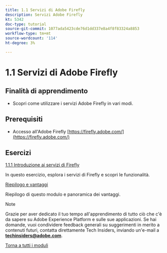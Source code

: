 ```yaml
---
title: 1.1 Servizi di Adobe Firefly
description: Servizi Adobe Firefly
kt: 5342
doc-type: tutorial
source-git-commit: 1077ada5423cde76d1dd337e8a4f8f83324a8853
workflow-type: tm+mt
source-wordcount: '114'
ht-degree: 3%

---
```


# 1.1 Servizi di Adobe Firefly

## Finalità di apprendimento

- Scopri come utilizzare i servizi Adobe Firefly in vari modi.

## Prerequisiti

- Accesso all&#39;Adobe Firefly [https://firefly.adobe.com/](https://firefly.adobe.com/)

## Esercizi

[1.1.1 Introduzione ai servizi di Firefly](./ex1.md)

In questo esercizio, esplora i servizi di Firefly e scopri le funzionalità.

[Riepilogo e vantaggi](./summary.md)

Riepilogo di questo modulo e panoramica dei vantaggi.

>[!NOTE]
>
>Grazie per aver dedicato il tuo tempo all&#39;apprendimento di tutto ciò che c&#39;è da sapere su Adobe Experience Platform e sulle sue applicazioni. Se hai domande, vuoi condividere feedback generali su suggerimenti in merito a contenuti futuri, contatta direttamente Tech Insiders, inviando un&#39;e-mail a **techinsiders@adobe.com**.

[Torna a tutti i moduli](../../../overview.md)
